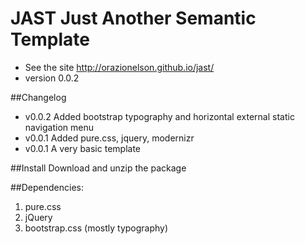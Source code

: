 # JAST Just Another Semantic Template

* See the site http://orazionelson.github.io/jast/
* version 0.0.2

##Changelog

* v0.0.2 Added bootstrap typography and horizontal external static navigation menu
* v0.0.1 Added pure.css, jquery, modernizr
* v0.0.1 A very basic template

##Install
Download and unzip the package

##Dependencies: 

1. pure.css
2. jQuery
3. bootstrap.css (mostly typography)

